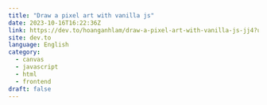 ```yaml
---
title: "Draw a pixel art with vanilla js"
date: 2023-10-16T16:22:36Z
link: https://dev.to/hoanganhlam/draw-a-pixel-art-with-vanilla-js-jj4?utm_medium=RSS&utm_source=news.12bit.vn
site: dev.to
language: English
category:
  - canvas
  - javascript
  - html
  - frontend
draft: false
---
```

